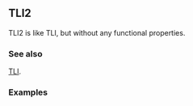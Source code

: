 ## TLI2 

TLI2 is like TLI, but without any functional properties.

### See also

[TLI](TLI).

### Examples